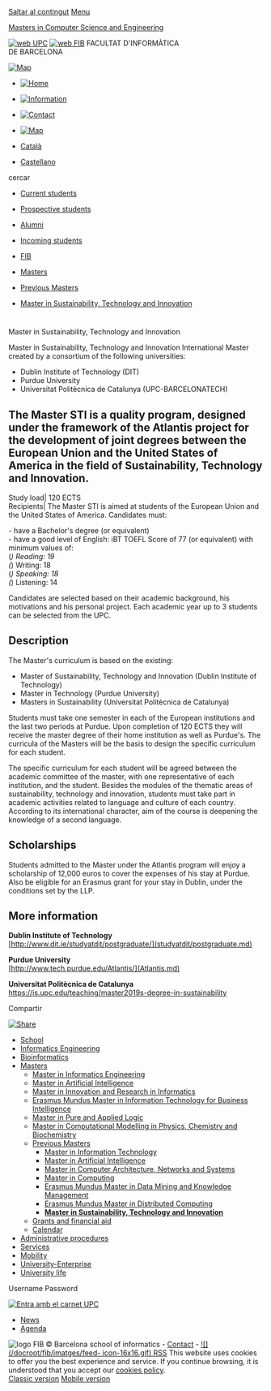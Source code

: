 [Saltar al contingut](en/masters/masters-2006/msti.html.md)
[Menu](en/masters/masters-2006/msti.html.md)

[ Masters in Computer Science and Engineering](index.md)

[![web UPC](/docroot/fib/imatges/Logo_UPC.gif)](index.md) [![web
FIB](/docroot/fib/imatges/Logo_FIB.gif)](en.md) FACULTAT D'INFORMÀTICA  
DE BARCELONA

[![Map](/docroot/fib/imatges/mobilitat-reduida-fib.gif)](en/centre/on.html.md
"Reduced mobility")

  * [![Home](/docroot/fib/imatges/home.gif)](en.md "Home")
  * [![Information](/docroot/fib/imatges/informacio.gif)](en/condicions_us.html.md "Information")
  * [![Contact](/docroot/fib/imatges/correu.gif)](en/mail.md "Contact")
  * [![Map](/docroot/fib/imatges/mapa_web.gif)](en/mapa.md "Map")

  * [Català](fib/masters/masters-2006/msti.html.md)
  * [Castellano](es/masters/masters-2006/msti.html.md)

cercar

  * [Current students](en/perf/estudiants.md)
  * [Prospective students](en/perf/nous.md)
  * [Alumni](en/perf/ex.md)
  * [Incoming students](en/erasmus/vols_venir.html.md)

  * [FIB](en.md)
  * [Masters](en/masters.html.md)
  * [Previous Masters](en/masters/masters-2006.html.md)
  * [Master in Sustainability, Technology and Innovation](en/masters/masters-2006/msti.html.md)

#

Master in Sustainability, Technology and Innovation

Master in Sustainability, Technology and Innovation  International Master
created by a consortium of the following universities:  
  

  * Dublin Institute of Technology (DIT)
  * Purdue University
  * Universitat Politècnica de Catalunya (UPC-BARCELONATECH)

  
The Master STI is a quality program, designed under the framework of the
Atlantis project for the development of joint degrees between the European
Union and the United States of America in the field of Sustainability,
Technology and Innovation.  
---  
Study load| 120 ECTS  
Recipients| The Master STI is aimed at students of the European Union and the
United States of America. Candidates must:  
  
\- have a Bachelor's degree (or equivalent)  
\- have a good level of English: iBT TOEFL Score of 77 (or equivalent) with
minimum values of:  
(*) Reading: 19  
(*) Writing: 18  
(*) Speaking: 18  
(*) Listening: 14  
  
Candidates are selected based on their academic background, his motivations
and his personal project. Each academic year up to 3 students can be selected
from the UPC.  
  
## Description

The Master's curriculum is based on the existing:  
  

  * Master of Sustainability, Technology and Innovation (Dublin Institute of Technology)
  * Master in Technology (Purdue University)
  * Masters in Sustainability (Universitat Politècnica de Catalunya)

  
Students must take one semester in each of the European institutions and the
last two periods at Purdue. Upon completion of 120 ECTS they will receive the
master degree of their home institution as well as Purdue's. The curricula of
the Masters will be the basis to design the specific curriculum for each
student.  
  
The specific curriculum for each student will be agreed between the academic
committee of the master, with one representative of each institution, and the
student. Besides the modules of the thematic areas of sustainability,
technology and innovation, students must take part in academic activities
related to language and culture of each country. According to its
international character, aim of the course is deepening the knowledge of a
second language.  

## Scholarships

Students admitted to the Master under the Atlantis program will enjoy a
scholarship of 12,000 euros to cover the expenses of his stay at Purdue. Also
be eligible for an Erasmus grant for your stay in Dublin, under the conditions
set by the LLP.  

## More information

**Dublin Institute of Technology**  
[http://www.dit.ie/studyatdit/postgraduate/](studyatdit/postgraduate.md)  
  
**Purdue University**  
[http://www.tech.purdue.edu/Atlantis/](Atlantis.md)  
  
**Universitat Politècnica de Catalunya**  
https://is.upc.edu/teaching/master2019s-degree-in-sustainability  

Compartir

[ ![Share](http://s7.addthis.com/static/btn/sm-plus.gif) ](bookmark.php.md
"Compartir")

  * [School ](en/centre.html.md)
  * [Informatics Engineering ](en/estudiar-enginyeria-informatica.html.md)
  * [Bioinformatics ](en/bioinformatica.html.md)
  * [Masters ](en/masters.html.md)
    * [Master in Informatics Engineering ](en/masters/mei.html.md)
    * [Master in Artificial Intelligence ](en/masters/mai.html.md)
    * [Master in Innovation and Research in Informatics ](en/masters/miri.html.md)
    * [Erasmus Mundus Master in Information Technology for Business Intelligence ](en/masters/it4bi.html.md)
    * [Master in Pure and Applied Logic ](en/masters/mpal.html.md)
    * [Master in Computational Modelling in Physics, Chemistry and Biochemistry ](en/masters/mmcfqb.html.md)
    * [Previous Masters ](en/masters/masters-2006.html.md)
      * [Master in Information Technology ](en/masters/masters-2006/mti.html.md)
      * [Master in Artificial Intelligence ](en/masters/masters-2006/mia.html.md)
      * [Master in Computer Architecture, Networks and Systems ](en/masters/masters-2006/cans.html.md)
      * [Master in Computing ](en/masters/masters-2006/mcomp.html.md)
      * [Erasmus Mundus Master in Data Mining and Knowledge Management ](en/masters/masters-2006/dmkm.html.md)
      * [Erasmus Mundus Master in Distributed Computing ](en/masters/masters-2006/emdc.html.md)
      * **[Master in Sustainability, Technology and Innovation ](en/masters/masters-2006/msti.html.md)**
    * [Grants and financial aid ](en/masters/beques.html.md)
    * [Calendar ](en/masters/calendari-lectiu.html.md)
  * [Administrative procedures ](en/tramits.html.md)
  * [Services ](en/serveis.html.md)
  * [Mobility ](en/erasmus.html.md)
  * [University-Enterprise ](en/empresa.html.md)
  * [University life ](en/vida.html.md)

Username Password

[ ![Entra amb el carnet
UPC](/docroot/fib/imatges/carnet_upc_en.gif)](cas/login-cert.md)

  * [News](en/noticies.md)
  * [Agenda](en/agenda.md)

  

![logo FIB](/docroot/fib/imatges/Logo_FIB_inferior.gif) © Barcelona school of
informatics \- [ Contact](en/mail.md) \- [![](/docroot/fib/imatges/feed-
icon-16x16.gif) RSS](en/rss.rss.md) This website uses cookies to offer you the
best experience and service. If you continue browsing, it is understood that
you accept our [ cookies policy](disclaimer/cookies-policy.md).  
[Classic version](en/masters/masters-2006/msti.html.md) [Mobile
version](en/masters/masters-2006/msti.html.md)

